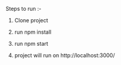 Steps to run :-

1. Clone project

2. run npm install

3. run npm start

4. project will run on http://localhost:3000/
